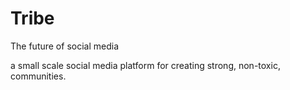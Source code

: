# Tribe
The future of social media

a small scale social media platform for creating strong, non-toxic, communities.
